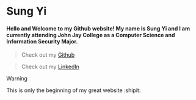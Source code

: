 # Sung Yi

#### Hello and Welcome to my Github website! My name is Sung Yi and I am currently attending John Jay College as a Computer Science and Information Security Major.

>Check out my [Github](https://github.com/syi7190)

>Check out my [LinkedIn](https://www.linkedin.com/in/sung-yi-901763192/)

> [!WARNING]
> This is only the beginning of my great website :shipit:
